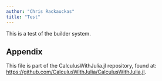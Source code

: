 ```yaml
---
author: "Chris Rackauckas"
title: "Test"
---
```



This is a test of the builder system.


## Appendix
 This file is part of the CalculusWithJulia.jl repository, found at: <https://github.com/CalculusWithJulia/CalculusWithJulia.jl>.



